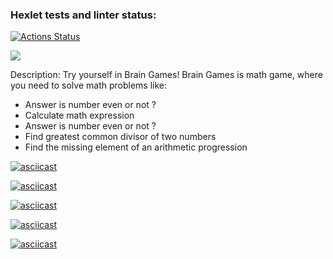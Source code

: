 ### Hexlet tests and linter status:
[![Actions Status](https://github.com/urozhha/python-project-49/workflows/hexlet-check/badge.svg)](https://github.com/urozhha/python-project-49/actions)

<a href="https://codeclimate.com/github/urozhha/python-project-49/maintainability"><img src="https://api.codeclimate.com/v1/badges/dcb971ed55c4afb7b2dd/maintainability" /></a>

Description: Try yourself in Brain Games!
Brain Games is math game, where you need to solve math problems like:

* Answer is number even or not ?
* Calculate math expression
* Answer is number even or not ?
* Find greatest common divisor of two numbers
* Find the missing element of an arithmetic progression



[![asciicast](https://asciinema.org/a/KzSRo4WLOlIzqm0gabNnjRIE6.svg)](https://asciinema.org/a/KzSRo4WLOlIzqm0gabNnjRIE6)

[![asciicast](https://asciinema.org/a/OqoIfH2IqKUH4BxclmaOHoMQ4.svg)](https://asciinema.org/a/OqoIfH2IqKUH4BxclmaOHoMQ4)

[![asciicast](https://asciinema.org/a/tEx4C2pPcs2OPvsOCZRNfnljB.svg)](https://asciinema.org/a/tEx4C2pPcs2OPvsOCZRNfnljB)

[![asciicast](https://asciinema.org/a/Qtlfs4LDB929856lMfRObAlx3.svg)](https://asciinema.org/a/Qtlfs4LDB929856lMfRObAlx3)

[![asciicast](https://asciinema.org/a/Hjo8PYvOgaBHh6EeejkADrhHC.svg)](https://asciinema.org/a/Hjo8PYvOgaBHh6EeejkADrhHC)
